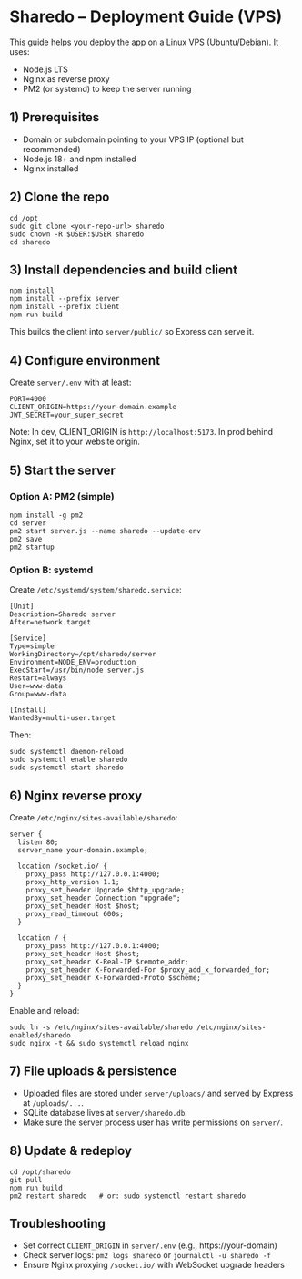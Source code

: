 # Sharedo – Deployment Guide (VPS)

This guide helps you deploy the app on a Linux VPS (Ubuntu/Debian). It uses:
- Node.js LTS
- Nginx as reverse proxy
- PM2 (or systemd) to keep the server running

## 1) Prerequisites
- Domain or subdomain pointing to your VPS IP (optional but recommended)
- Node.js 18+ and npm installed
- Nginx installed

## 2) Clone the repo
```
cd /opt
sudo git clone <your-repo-url> sharedo
sudo chown -R $USER:$USER sharedo
cd sharedo
```

## 3) Install dependencies and build client
```
npm install
npm install --prefix server
npm install --prefix client
npm run build
```
This builds the client into `server/public/` so Express can serve it.

## 4) Configure environment
Create `server/.env` with at least:
```
PORT=4000
CLIENT_ORIGIN=https://your-domain.example
JWT_SECRET=your_super_secret
```
Note: In dev, CLIENT_ORIGIN is `http://localhost:5173`. In prod behind Nginx, set it to your website origin.

## 5) Start the server
### Option A: PM2 (simple)
```
npm install -g pm2
cd server
pm2 start server.js --name sharedo --update-env
pm2 save
pm2 startup
```

### Option B: systemd
Create `/etc/systemd/system/sharedo.service`:
```
[Unit]
Description=Sharedo server
After=network.target

[Service]
Type=simple
WorkingDirectory=/opt/sharedo/server
Environment=NODE_ENV=production
ExecStart=/usr/bin/node server.js
Restart=always
User=www-data
Group=www-data

[Install]
WantedBy=multi-user.target
```
Then:
```
sudo systemctl daemon-reload
sudo systemctl enable sharedo
sudo systemctl start sharedo
```

## 6) Nginx reverse proxy
Create `/etc/nginx/sites-available/sharedo`:
```
server {
  listen 80;
  server_name your-domain.example;

  location /socket.io/ {
    proxy_pass http://127.0.0.1:4000;
    proxy_http_version 1.1;
    proxy_set_header Upgrade $http_upgrade;
    proxy_set_header Connection "upgrade";
    proxy_set_header Host $host;
    proxy_read_timeout 600s;
  }

  location / {
    proxy_pass http://127.0.0.1:4000;
    proxy_set_header Host $host;
    proxy_set_header X-Real-IP $remote_addr;
    proxy_set_header X-Forwarded-For $proxy_add_x_forwarded_for;
    proxy_set_header X-Forwarded-Proto $scheme;
  }
}
```
Enable and reload:
```
sudo ln -s /etc/nginx/sites-available/sharedo /etc/nginx/sites-enabled/sharedo
sudo nginx -t && sudo systemctl reload nginx
```

## 7) File uploads & persistence
- Uploaded files are stored under `server/uploads/` and served by Express at `/uploads/...`.
- SQLite database lives at `server/sharedo.db`.
- Make sure the server process user has write permissions on `server/`.

## 8) Update & redeploy
```
cd /opt/sharedo
git pull
npm run build
pm2 restart sharedo   # or: sudo systemctl restart sharedo
```

## Troubleshooting
- Set correct `CLIENT_ORIGIN` in `server/.env` (e.g., https://your-domain)
- Check server logs: `pm2 logs sharedo` or `journalctl -u sharedo -f`
- Ensure Nginx proxying `/socket.io/` with WebSocket upgrade headers
